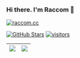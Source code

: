 ### Hi there. I'm Raccom 👋

[![raccom.cc](https://img.shields.io/badge/Raccom-1e293b?logo=protocolsdotio&logoColor=%23fff)](https://raccom.cc)<br />

[![GitHub Stars](https://img.shields.io/github/stars/raccom?color=4370f0&label=GitHub%20Stars&logo=Github)](https://github.com/raccom)
[![visitors](https://visitor-badge.laobi.icu/badge?page_id=raccom.raccom)](https://github.com/raccom)

| <img align="center" src="https://github-readme-stats.vercel.app/api?username=raccom&show_icons=true&hide_border=true" /> | <img align="center" src="https://github-readme-stats.vercel.app/api/top-langs/?username=raccom&layout=compact&hide_border=true" /> |
|-----------------------------------------------------------------------------------------------------------------------------|---------------------------------------------------------------------------------------------------------------------------------------|
